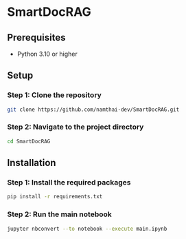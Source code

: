 # SmartDocRAG

## Prerequisites

- Python 3.10 or higher

## Setup

### Step 1: Clone the repository

```bash
git clone https://github.com/namthai-dev/SmartDocRAG.git
```

### Step 2: Navigate to the project directory

```bash
cd SmartDocRAG
```

## Installation

### Step 1: Install the required packages

```bash
pip install -r requirements.txt
```

### Step 2: Run the main notebook

```bash
jupyter nbconvert --to notebook --execute main.ipynb
```
